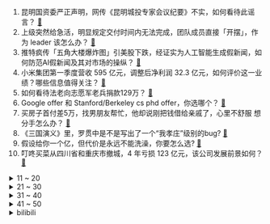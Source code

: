 1. 昆明国资委严正声明，网传《昆明城投专家会议纪要》不实，如何看待此谣言？ [:link:](https://www.zhihu.com/question/602731493)
2. 上级突然给急活，明显规定交付时间内无法完成，团队成员直接「开摆」，作为 leader 该怎么办？ [:link:](https://www.zhihu.com/question/600582451)
3. 推特疯传「五角大楼爆炸图」引美股下跌，经证实为人工智能生成假新闻，如何防范AI假新闻及其对市场的操纵？ [:link:](https://www.zhihu.com/question/602743877)
4. 小米集团第一季度营收 595 亿元，调整后净利润 32.3 亿元，如何评价这一业绩？哪些信息值得关注？ [:link:](https://www.zhihu.com/question/602792295)
5. 如何看待法老向志愿军老兵捐款129万？ [:link:](https://www.zhihu.com/question/602746936)
6. Google offer 和 Stanford/Berkeley cs phd offer，你选哪个？ [:link:](https://www.zhihu.com/question/54018870)
7. 买房子首付差5万，找男朋友帮忙，他却说刚把钱借给亲戚了，心里不舒服 想分手怎么办？ [:link:](https://www.zhihu.com/question/597857302)
8. 《三国演义》里，罗贯中是不是写出了一个“我孝庄”级别的bug? [:link:](https://www.zhihu.com/question/602240030)
9. 假设给你一个亿，但代价是永远不能洗澡，你要怎么选? [:link:](https://www.zhihu.com/question/601957073)
10. 叮咚买菜从四川省和重庆市撤城，4 年亏损 123 亿元，该公司发展前景如何？ [:link:](https://www.zhihu.com/question/602556355)
<details>
<summary>11 ~ 20</summary>

11. Kespa 发布杭州亚运会《英雄联盟》项目韩国队正式名单，将召回 JDG 双外援，如何评价这份名单？ [:link:](https://www.zhihu.com/question/602794807)
12. 人为什么会在乎别人的看法呢？ [:link:](https://www.zhihu.com/question/599911419)
13. 汉语如何解决"的"字重复的问题? [:link:](https://www.zhihu.com/question/592716552)
14. 如何评价蔚来全新es6及其售价？ [:link:](https://www.zhihu.com/question/602859758)
15. 如何评价2023款蔚来nt2.0平台的全新es6? [:link:](https://www.zhihu.com/question/596846542)
16. 为什么有些质量很高的古诗词知名度却不高? [:link:](https://www.zhihu.com/question/602088869)
17. 南北方文化差异真的很大吗？ [:link:](https://www.zhihu.com/question/24840407)
18. 家电行业越来越卷，以海尔为代表的大家电品牌在科技力方面有哪些亮眼表现？ [:link:](https://www.zhihu.com/question/602719626)
19. 关于带花的诗句有哪些？ [:link:](https://www.zhihu.com/question/602506661)
20. 可以给我一部推荐你最喜欢的电影并说明理由吗？ [:link:](https://www.zhihu.com/question/602087352)
</details>
<details>
<summary>21 ~ 30</summary>

21. 30多岁了才明白读书的重要性，决定开始读书，想改变自己的命运和家庭的生活，还来得及吗？ [:link:](https://www.zhihu.com/question/602300738)
22. 可以跟我分享一件开心或者幸福的事情吗？ [:link:](https://www.zhihu.com/question/602863136)
23. 如果你有200万，你会辞职躺平吗？ [:link:](https://www.zhihu.com/question/601684334)
24. 山西临猗一男孩走失 20 天，警方称已确认死亡，2 名嫌犯被抓获，嫌犯为生母继父，哪些信息值得关注？ [:link:](https://www.zhihu.com/question/602707279)
25. 几十块的补光灯和几百上千的补光灯到底有什么不同？该如何选购补光灯？ [:link:](https://www.zhihu.com/question/597685672)
26. 第一次去找男朋友他开车来接，第二次他叫我坐班车，我该生气吗？ [:link:](https://www.zhihu.com/question/597592040)
27. 为什么我们总想着长大，可长大后却总是怀念过去呢? [:link:](https://www.zhihu.com/question/602554408)
28. 参与「首期新手爸妈创作者孵化」是一种什么样的体验？ [:link:](https://www.zhihu.com/question/601704344)
29. 上班族，有什么智能家居产品推荐？ [:link:](https://www.zhihu.com/question/585678934)
30. 亲密关系中的「强者思维」到底是什么？ [:link:](https://www.zhihu.com/question/599384265)
</details>
<details>
<summary>31 ~ 40</summary>

31. 有什么是虚拟机代替不了物理机的? [:link:](https://www.zhihu.com/question/597191752)
32. 快高考了很焦虑怎么办？你的考前仪式感是什么？ [:link:](https://www.zhihu.com/question/602560570)
33. 计算机的哪些学科是被建议在本科阶段学掉的？ [:link:](https://www.zhihu.com/question/595969891)
34. 你们吃饺子都是蘸什么？ [:link:](https://www.zhihu.com/question/602737790)
35. 职场中的「好学生困境」指什么？会给职人带来哪些危害？如何走出这种困境？ [:link:](https://www.zhihu.com/question/602703141)
36. 如何半年内快速提升英语口语和听力水平？ [:link:](https://www.zhihu.com/question/423789316)
37. LTE 为何选择 OFDM 为关键技术，这种技术与 CDMA 相比优缺点何在？ [:link:](https://www.zhihu.com/question/22573405)
38. 不懂为啥现在的游戏公司都把精力放在提高画面建模上面，而不是提高游戏性? [:link:](https://www.zhihu.com/question/585892816)
39. 如果油价和电价一致了，你会选择燃油车？还是纯电车？ [:link:](https://www.zhihu.com/question/600664423)
40. 如何评价《星穹铁道》角色与主角间的互动？ [:link:](https://www.zhihu.com/question/598704639)
</details>
<details>
<summary>41 ~ 50</summary>

41. 钟南山称「能覆盖 XBB 的疫苗很快面世」，还有哪些信息值得关注？ [:link:](https://www.zhihu.com/question/602358844)
42. 考研政治书需不需要买全? [:link:](https://www.zhihu.com/question/596386472)
43. 假如你必须在水母阴姬、石观音、李莫愁、九难师太、枯梅师太和灭绝师太中选一个拜师（默认肯收），你怎么选？ [:link:](https://www.zhihu.com/question/557281607)
44. 人为什么在学习的时候很痛苦？ [:link:](https://www.zhihu.com/question/447164755)
45. 2023年618，有哪些「内存大、性价比高」的手机可以入手？ [:link:](https://www.zhihu.com/question/602748458)
46. 年龄大了转嵌入式有机会吗？ [:link:](https://www.zhihu.com/question/602535639)
47. 如何评价《明日方舟》新玩法尖灭作战？ [:link:](https://www.zhihu.com/question/602444453)
48. 未来智能家居的发展趋势是什么，智能冰箱会迎来哪些技术迭代？ [:link:](https://www.zhihu.com/question/601165212)
49. 杭州亚运会《DOTA 2》项目候选名单公布，如何评价这批选手？ [:link:](https://www.zhihu.com/question/602726958)
50. 体制内，能力和关系哪个重要？ [:link:](https://www.zhihu.com/question/600782623)
</details><details>
<summary>bilibili</summary>

</details>